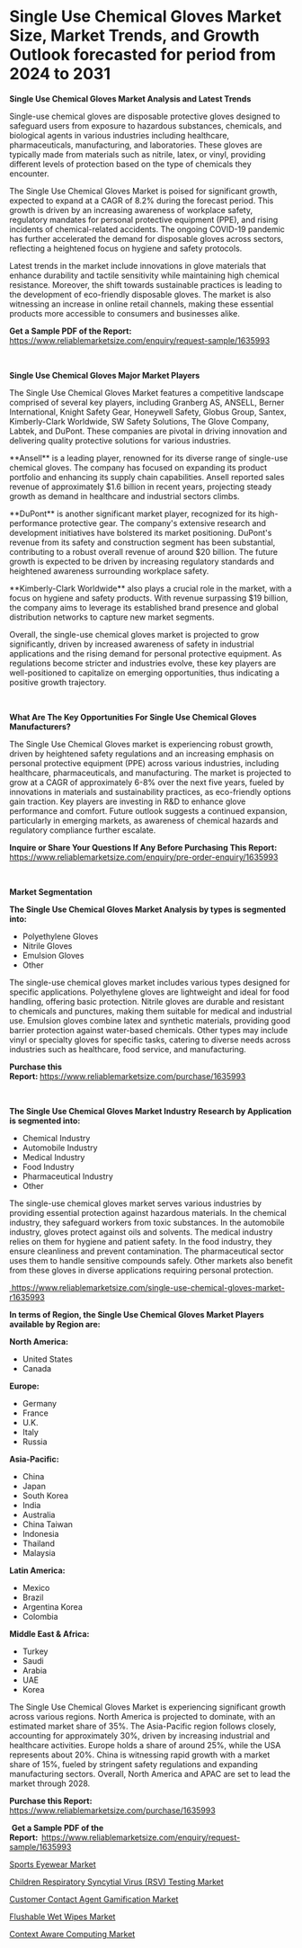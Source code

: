 <p><h1>Single Use Chemical Gloves Market Size, Market Trends, and Growth Outlook forecasted for period from 2024 to 2031</h1></p><p><strong>Single Use Chemical Gloves Market Analysis and Latest Trends</strong></p>
<p><p>Single-use chemical gloves are disposable protective gloves designed to safeguard users from exposure to hazardous substances, chemicals, and biological agents in various industries including healthcare, pharmaceuticals, manufacturing, and laboratories. These gloves are typically made from materials such as nitrile, latex, or vinyl, providing different levels of protection based on the type of chemicals they encounter.</p><p>The Single Use Chemical Gloves Market is poised for significant growth, expected to expand at a CAGR of 8.2% during the forecast period. This growth is driven by an increasing awareness of workplace safety, regulatory mandates for personal protective equipment (PPE), and rising incidents of chemical-related accidents. The ongoing COVID-19 pandemic has further accelerated the demand for disposable gloves across sectors, reflecting a heightened focus on hygiene and safety protocols.</p><p>Latest trends in the market include innovations in glove materials that enhance durability and tactile sensitivity while maintaining high chemical resistance. Moreover, the shift towards sustainable practices is leading to the development of eco-friendly disposable gloves. The market is also witnessing an increase in online retail channels, making these essential products more accessible to consumers and businesses alike.</p></p>
<p><strong>Get a Sample PDF of the Report:&nbsp;</strong> <a href="https://www.reliablemarketsize.com/enquiry/request-sample/1635993">https://www.reliablemarketsize.com/enquiry/request-sample/1635993</a></p>
<p>&nbsp;</p>
<p><strong>Single Use Chemical Gloves Major Market Players</strong></p>
<p><p>The Single Use Chemical Gloves Market features a competitive landscape comprised of several key players, including Granberg AS, ANSELL, Berner International, Knight Safety Gear, Honeywell Safety, Globus Group, Santex, Kimberly-Clark Worldwide, SW Safety Solutions, The Glove Company, Labtek, and DuPont. These companies are pivotal in driving innovation and delivering quality protective solutions for various industries.</p><p>**Ansell** is a leading player, renowned for its diverse range of single-use chemical gloves. The company has focused on expanding its product portfolio and enhancing its supply chain capabilities. Ansell reported sales revenue of approximately $1.6 billion in recent years, projecting steady growth as demand in healthcare and industrial sectors climbs.</p><p>**DuPont** is another significant market player, recognized for its high-performance protective gear. The company's extensive research and development initiatives have bolstered its market positioning. DuPont's revenue from its safety and construction segment has been substantial, contributing to a robust overall revenue of around $20 billion. The future growth is expected to be driven by increasing regulatory standards and heightened awareness surrounding workplace safety.</p><p>**Kimberly-Clark Worldwide** also plays a crucial role in the market, with a focus on hygiene and safety products. With revenue surpassing $19 billion, the company aims to leverage its established brand presence and global distribution networks to capture new market segments.</p><p>Overall, the single-use chemical gloves market is projected to grow significantly, driven by increased awareness of safety in industrial applications and the rising demand for personal protective equipment. As regulations become stricter and industries evolve, these key players are well-positioned to capitalize on emerging opportunities, thus indicating a positive growth trajectory.</p></p>
<p>&nbsp;</p>
<p><strong>What Are The Key Opportunities For Single Use Chemical Gloves Manufacturers?</strong></p>
<p><p>The Single Use Chemical Gloves market is experiencing robust growth, driven by heightened safety regulations and an increasing emphasis on personal protective equipment (PPE) across various industries, including healthcare, pharmaceuticals, and manufacturing. The market is projected to grow at a CAGR of approximately 6-8% over the next five years, fueled by innovations in materials and sustainability practices, as eco-friendly options gain traction. Key players are investing in R&D to enhance glove performance and comfort. Future outlook suggests a continued expansion, particularly in emerging markets, as awareness of chemical hazards and regulatory compliance further escalate.</p></p>
<p><strong>Inquire or Share Your Questions If Any Before Purchasing This Report:</strong> <a href="https://www.reliablemarketsize.com/enquiry/pre-order-enquiry/1635993">https://www.reliablemarketsize.com/enquiry/pre-order-enquiry/1635993</a></p>
<p>&nbsp;</p>
<p><strong>Market Segmentation</strong></p>
<p><strong>The Single Use Chemical Gloves Market Analysis by types is segmented into:</strong></p>
<p><ul><li>Polyethylene Gloves</li><li>Nitrile Gloves</li><li>Emulsion Gloves</li><li>Other</li></ul></p>
<p><p>The single-use chemical gloves market includes various types designed for specific applications. Polyethylene gloves are lightweight and ideal for food handling, offering basic protection. Nitrile gloves are durable and resistant to chemicals and punctures, making them suitable for medical and industrial use. Emulsion gloves combine latex and synthetic materials, providing good barrier protection against water-based chemicals. Other types may include vinyl or specialty gloves for specific tasks, catering to diverse needs across industries such as healthcare, food service, and manufacturing.</p></p>
<p><strong>Purchase this Report:&nbsp;</strong><a href="https://www.reliablemarketsize.com/purchase/1635993">https://www.reliablemarketsize.com/purchase/1635993</a></p>
<p>&nbsp;</p>
<p><strong>The Single Use Chemical Gloves Market Industry Research by Application is segmented into:</strong></p>
<p><ul><li>Chemical Industry</li><li>Automobile Industry</li><li>Medical Industry</li><li>Food Industry</li><li>Pharmaceutical Industry</li><li>Other</li></ul></p>
<p><p>The single-use chemical gloves market serves various industries by providing essential protection against hazardous materials. In the chemical industry, they safeguard workers from toxic substances. In the automobile industry, gloves protect against oils and solvents. The medical industry relies on them for hygiene and patient safety. In the food industry, they ensure cleanliness and prevent contamination. The pharmaceutical sector uses them to handle sensitive compounds safely. Other markets also benefit from these gloves in diverse applications requiring personal protection.</p></p>
<p><a href="https://www.reliablemarketsize.com/single-use-chemical-gloves-market-r1635993">&nbsp;https://www.reliablemarketsize.com/single-use-chemical-gloves-market-r1635993</a></p>
<p><strong>In terms of Region, the Single Use Chemical Gloves Market Players available by Region are:</strong></p>
<p>
    <p> <strong> North America: </strong>
        <ul>
            <li>United States</li>
            <li>Canada</li>
        </ul>
        </p> 
    <p> <strong> Europe: </strong>
        <ul>
            <li>Germany</li>
            <li>France</li>
            <li>U.K.</li>
            <li>Italy</li>
            <li>Russia</li>
        </ul>
        </p> 
    <p> <strong> Asia-Pacific: </strong>
        <ul>
            <li>China</li>
            <li>Japan</li>
            <li>South Korea</li>
            <li>India</li>
            <li>Australia</li>
            <li>China Taiwan</li>
            <li>Indonesia</li>
            <li>Thailand</li>
            <li>Malaysia</li>
        </ul>
        </p> 
    <p> <strong> Latin America: </strong>
        <ul>
            <li>Mexico</li>
            <li>Brazil</li>
            <li>Argentina Korea</li>
            <li>Colombia</li>
        </ul>
        </p> 
    <p> <strong> Middle East & Africa: </strong>
        <ul>
            <li>Turkey</li>
            <li>Saudi</li>
            <li>Arabia</li>
            <li>UAE</li>
            <li>Korea</li>
        </ul>
    </p>
    </p>
<p><p>The Single Use Chemical Gloves Market is experiencing significant growth across various regions. North America is projected to dominate, with an estimated market share of 35%. The Asia-Pacific region follows closely, accounting for approximately 30%, driven by increasing industrial and healthcare activities. Europe holds a share of around 25%, while the USA represents about 20%. China is witnessing rapid growth with a market share of 15%, fueled by stringent safety regulations and expanding manufacturing sectors. Overall, North America and APAC are set to lead the market through 2028.</p></p>
<p><strong>Purchase this Report: </strong><a href="https://www.reliablemarketsize.com/purchase/1635993">https://www.reliablemarketsize.com/purchase/1635993</a></p>
<p>&nbsp;<strong>Get a Sample PDF of the Report:&nbsp;&nbsp;</strong><a href="https://www.reliablemarketsize.com/enquiry/request-sample/1635993">https://www.reliablemarketsize.com/enquiry/request-sample/1635993</a></p>
<p><strong></strong></p>
<p><p><a href="https://issuu.com/reportprime-2/docs/sports-eyewear-market-size-2030.ppt_c603767713e0e6">Sports Eyewear Market</a></p><p><a href="https://medium.com/@elmervaughan98/children-respiratory-syncytial-virus-rsv-testing-market-global-market-insights-and-regional-f9f0a14d3ff6">Children Respiratory Syncytial Virus (RSV) Testing Market</a></p><p><a href="https://medium.com/@fahadahmed223/what-are-the-growth-drivers-in-customer-contact-agent-gamification-market-089030943c3f?postPublishedType=repub">Customer Contact Agent Gamification Market</a></p><p><a href="https://issuu.com/reportprime-2/docs/flushable-wet-wipes-market-size-203_980e8aede6e934">Flushable Wet Wipes Market</a></p><p><a href="https://www.linkedin.com/pulse/emerging-trends-context-aware-computing-market-global-outlook-1s3pc">Context Aware Computing Market</a></p></p>
